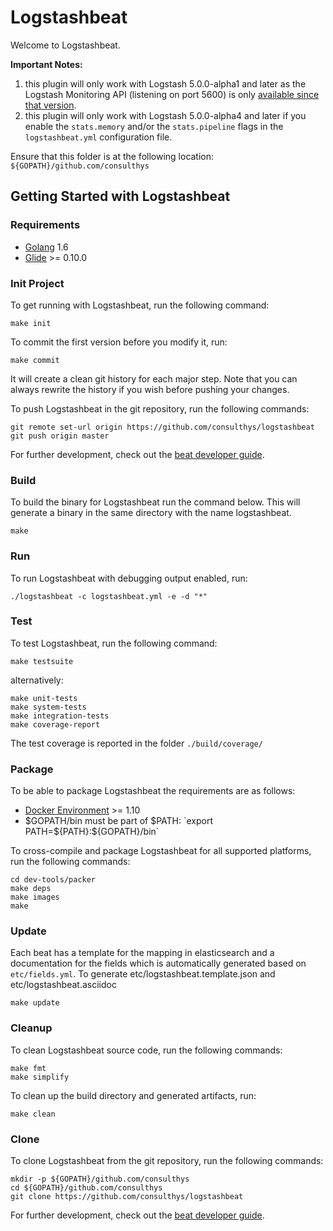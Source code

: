 # Logstashbeat

Welcome to Logstashbeat.

**Important Notes:** 
 1. this plugin will only work with Logstash 5.0.0-alpha1 and later as the Logstash Monitoring API (listening on port 5600) is only [available since that version](https://www.elastic.co/guide/en/logstash/5.0/alpha1.html).
 2. this plugin will only work with Logstash 5.0.0-alpha4 and later if you enable the `stats.memory` and/or the `stats.pipeline` flags in the `logstashbeat.yml` configuration file.

Ensure that this folder is at the following location:
`${GOPATH}/github.com/consulthys`

## Getting Started with Logstashbeat

### Requirements

* [Golang](https://golang.org/dl/) 1.6
* [Glide](https://github.com/Masterminds/glide) >= 0.10.0

### Init Project
To get running with Logstashbeat, run the following command:

```
make init
```

To commit the first version before you modify it, run:

```
make commit
```

It will create a clean git history for each major step. Note that you can always rewrite the history if you wish before pushing your changes.

To push Logstashbeat in the git repository, run the following commands:

```
git remote set-url origin https://github.com/consulthys/logstashbeat
git push origin master
```

For further development, check out the [beat developer guide](https://www.elastic.co/guide/en/beats/libbeat/current/new-beat.html).

### Build

To build the binary for Logstashbeat run the command below. This will generate a binary
in the same directory with the name logstashbeat.

```
make
```


### Run

To run Logstashbeat with debugging output enabled, run:

```
./logstashbeat -c logstashbeat.yml -e -d "*"
```


### Test

To test Logstashbeat, run the following command:

```
make testsuite
```

alternatively:
```
make unit-tests
make system-tests
make integration-tests
make coverage-report
```

The test coverage is reported in the folder `./build/coverage/`


### Package

To be able to package Logstashbeat the requirements are as follows:

 * [Docker Environment](https://docs.docker.com/engine/installation/) >= 1.10
 * $GOPATH/bin must be part of $PATH: `export PATH=${PATH}:${GOPATH}/bin`

To cross-compile and package Logstashbeat for all supported platforms, run the following commands:

```
cd dev-tools/packer
make deps
make images
make
```

### Update

Each beat has a template for the mapping in elasticsearch and a documentation for the fields
which is automatically generated based on `etc/fields.yml`.
To generate etc/logstashbeat.template.json and etc/logstashbeat.asciidoc

```
make update
```


### Cleanup

To clean  Logstashbeat source code, run the following commands:

```
make fmt
make simplify
```

To clean up the build directory and generated artifacts, run:

```
make clean
```


### Clone

To clone Logstashbeat from the git repository, run the following commands:

```
mkdir -p ${GOPATH}/github.com/consulthys
cd ${GOPATH}/github.com/consulthys
git clone https://github.com/consulthys/logstashbeat
```


For further development, check out the [beat developer guide](https://www.elastic.co/guide/en/beats/libbeat/current/new-beat.html).
